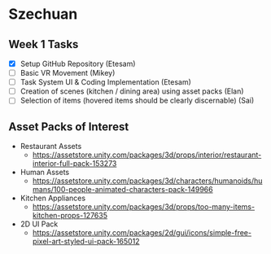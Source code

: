 # Szechuan
## Week 1 Tasks
- [x] Setup GitHub Repository (Etesam)
- [ ] Basic VR Movement (Mikey)
- [ ] Task System UI & Coding Implementation (Etesam)
- [ ] Creation of scenes (kitchen / dining area) using asset packs (Elan)
- [ ] Selection of items (hovered items should be clearly discernable) (Sai)

## Asset Packs of Interest
- Restaurant Assets
  - https://assetstore.unity.com/packages/3d/props/interior/restaurant-interior-full-pack-153273
- Human Assets
  - https://assetstore.unity.com/packages/3d/characters/humanoids/humans/100-people-animated-characters-pack-149966
- Kitchen Appliances
  - https://assetstore.unity.com/packages/3d/props/too-many-items-kitchen-props-127635
- 2D UI Pack
  - https://assetstore.unity.com/packages/2d/gui/icons/simple-free-pixel-art-styled-ui-pack-165012
